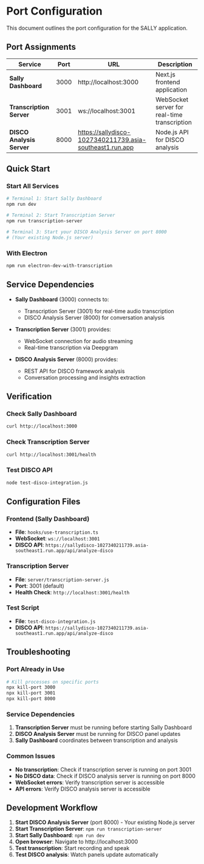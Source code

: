 # Port Configuration

This document outlines the port configuration for the SALLY application.

## Port Assignments

| Service | Port | URL | Description |
|---------|------|-----|-------------|
| **Sally Dashboard** | 3000 | http://localhost:3000 | Next.js frontend application |
| **Transcription Server** | 3001 | ws://localhost:3001 | WebSocket server for real-time transcription |
| **DISCO Analysis Server** | 8000 | https://sallydisco-1027340211739.asia-southeast1.run.app | Node.js API for DISCO analysis |

## Quick Start

### Start All Services
```bash
# Terminal 1: Start Sally Dashboard
npm run dev

# Terminal 2: Start Transcription Server  
npm run transcription-server

# Terminal 3: Start your DISCO Analysis Server on port 8000
# (Your existing Node.js server)
```

### With Electron
```bash
npm run electron-dev-with-transcription
```

## Service Dependencies

- **Sally Dashboard** (3000) connects to:
  - Transcription Server (3001) for real-time audio transcription
  - DISCO Analysis Server (8000) for conversation analysis

- **Transcription Server** (3001) provides:
  - WebSocket connection for audio streaming
  - Real-time transcription via Deepgram

- **DISCO Analysis Server** (8000) provides:
  - REST API for DISCO framework analysis
  - Conversation processing and insights extraction

## Verification

### Check Sally Dashboard
```bash
curl http://localhost:3000
```

### Check Transcription Server
```bash
curl http://localhost:3001/health
```

### Test DISCO API
```bash
node test-disco-integration.js
```

## Configuration Files

### Frontend (Sally Dashboard)
- **File**: `hooks/use-transcription.ts`
- **WebSocket**: `ws://localhost:3001`
- **DISCO API**: `https://sallydisco-1027340211739.asia-southeast1.run.app/api/analyze-disco`

### Transcription Server
- **File**: `server/transcription-server.js`
- **Port**: 3001 (default)
- **Health Check**: `http://localhost:3001/health`

### Test Script
- **File**: `test-disco-integration.js`
- **DISCO API**: `https://sallydisco-1027340211739.asia-southeast1.run.app/api/analyze-disco`

## Troubleshooting

### Port Already in Use
```bash
# Kill processes on specific ports
npx kill-port 3000
npx kill-port 3001
npx kill-port 8000
```

### Service Dependencies
1. **Transcription Server** must be running before starting Sally Dashboard
2. **DISCO Analysis Server** must be running for DISCO panel updates
3. **Sally Dashboard** coordinates between transcription and analysis

### Common Issues
- **No transcription**: Check if transcription server is running on port 3001
- **No DISCO data**: Check if DISCO analysis server is running on port 8000
- **WebSocket errors**: Verify transcription server is accessible
- **API errors**: Verify DISCO analysis server is accessible

## Development Workflow

1. **Start DISCO Analysis Server** (port 8000) - Your existing Node.js server
2. **Start Transcription Server**: `npm run transcription-server`
3. **Start Sally Dashboard**: `npm run dev`
4. **Open browser**: Navigate to http://localhost:3000
5. **Test transcription**: Start recording and speak
6. **Test DISCO analysis**: Watch panels update automatically
